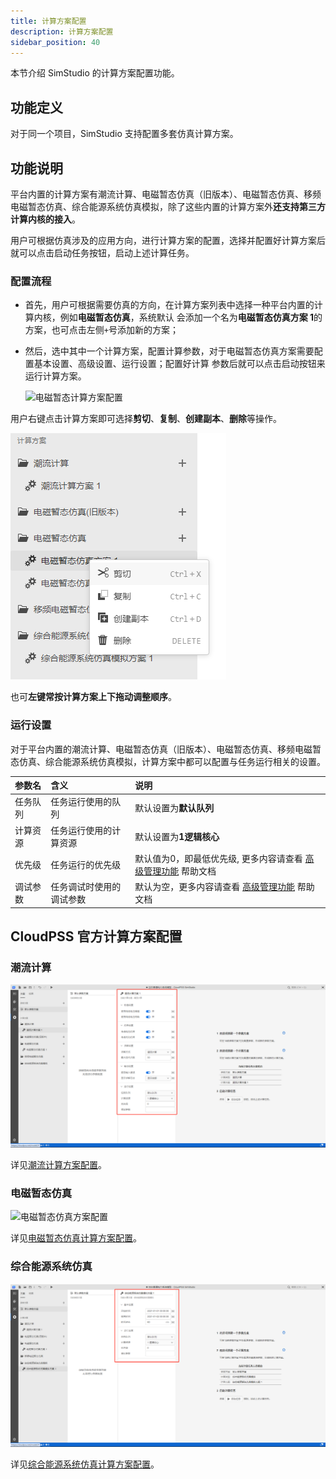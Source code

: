 ```yaml
---
title: 计算方案配置
description: 计算方案配置
sidebar_position: 40
---
```


本节介绍 SimStudio 的计算方案配置功能。

## 功能定义

对于同一个项目，SimStudio 支持配置多套仿真计算方案。

## 功能说明

平台内置的计算方案有潮流计算、电磁暂态仿真（旧版本）、电磁暂态仿真、移频电磁暂态仿真、综合能源系统仿真模拟，除了这些内置的计算方案外**还支持第三方计算内核的接入**。

用户可根据仿真涉及的应用方向，进行计算方案的配置，选择并配置好计算方案后就可以点击启动任务按钮，启动上述计算任务。

### 配置流程

- 首先，用户可根据需要仿真的方向，在计算方案列表中选择一种平台内置的计算内核，例如**电磁暂态仿真**，系统默认
  会添加一个名为**电磁暂态仿真方案 1**的方案，也可点击左侧`+`号添加新的方案；

- 然后，选中其中一个计算方案，配置计算参数，对于电磁暂态仿真方案需要配置基本设置、高级设置、运行设置；配置好计算
  参数后就可以点击启动按钮来运行计算方案。

  ![电磁暂态计算方案配置](./1.png)

用户右键点击计算方案即可选择**剪切**、**复制**、**创建副本**、**删除**等操作。

![计算方案操作](./5.png)

也可**左键常按计算方案上下拖动调整顺序**。

### 运行设置

对于平台内置的潮流计算、电磁暂态仿真（旧版本）、电磁暂态仿真、移频电磁暂态仿真、综合能源系统仿真模拟，计算方案中都可以配置与任务运行相关的设置。

| 参数名 | 含义 | 说明 |
| :--- | :--- | :--- | 
| 任务队列 | 任务运行使用的队列 | 默认设置为**默认队列** |
| 计算资源 | 任务运行使用的计算资源 | 默认设置为**1逻辑核心** |
| 优先级 | 任务运行的优先级 | 默认值为0，即最低优先级, 更多内容请查看 [高级管理功能](../../../../emtlab/prior-management/index.md) 帮助文档 |
| 调试参数 | 任务调试时使用的调试参数 | 默认为空，更多内容请查看 [高级管理功能](../../../../emtlab/prior-management/index.md) 帮助文档 |

## CloudPSS 官方计算方案配置

### 潮流计算

![潮流计算方案配置](./2.png)

详见[潮流计算方案配置](../../../../emtlab/power-flow-calc/job/index.md)。

### 电磁暂态仿真

![电磁暂态仿真方案配置](./3.png)

详见[电磁暂态仿真计算方案配置](../../../../emtlab/emtp-calc/job/index.md)。

### 综合能源系统仿真

![综合能源系统仿真方案配置](./4.png)

详见[综合能源系统仿真计算方案配置](../../../../ieslab/sim-ies/2_simulation/index.md)。


